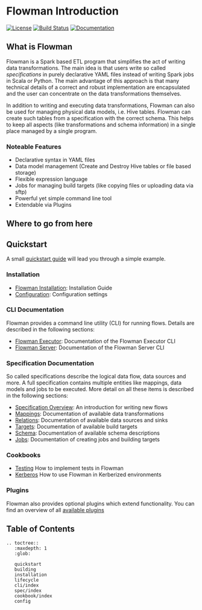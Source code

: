 # Flowman Introduction

[![License](https://img.shields.io/badge/License-Apache%202.0-blue.svg)](https://opensource.org/licenses/Apache-2.0)
[![Build Status](https://travis-ci.org/dimajix/flowman.svg?branch=develop)](https://travis-ci.org/dimajix/flowman)
[![Documentation](https://readthedocs.org/projects/flowman/badge/?version=latest)](https://flowman.readthedocs.io/en/latest/)

## What is Flowman

Flowman is a Spark based ETL program that simplifies the act of writing data transformations.
The main idea is that users write so called *specifications* in purely declarative YAML files
instead of writing Spark jobs in Scala or Python. The main advantage of this approach is that
many technical details of a correct and robust implementation are encapsulated and the user
can concentrate on the data transformations themselves.

In addition to writing and executing data transformations, Flowman can also be used for
managing physical data models, i.e. Hive tables. Flowman can create such tables from a
specification with the correct schema. This helps to keep all aspects (like transformations
and schema information) in a single place managed by a single program.

### Noteable Features

* Declarative syntax in YAML files
* Data model management (Create and Destroy Hive tables or file based storage)
* Flexible expression language
* Jobs for managing build targets (like copying files or uploading data via sftp)
* Powerful yet simple command line tool
* Extendable via Plugins


## Where to go from here

## Quickstart
A small [quickstart guide](quickstart.md) will lead you through a simple example.


### Installation
* [Flowman Installation](installation.md): Installation Guide
* [Configuration](config.md): Configuration settings


### CLI Documentation

Flowman provides a command line utility (CLI) for running flows. Details are described in the
following sections:

* [Flowman Executor](cli/flowexec.md): Documentation of the Flowman Executor CLI
* [Flowman Server](cli/flowserver.md): Documentation of the Flowman Server CLI


### Specification Documentation

So called specifications describe the logical data flow, data sources and more. A full
specification contains multiple entities like mappings, data models and jobs to be executed.
More detail on all these items is described in the following sections:

* [Specification Overview](spec/index.md): An introduction for writing new flows
* [Mappings](spec/mapping/index.md): Documentation of available data transformations
* [Relations](spec/relation/index.md): Documentation of available data sources and sinks
* [Targets](spec/target/index.md): Documentation of available build targets
* [Schema](spec/schema/index.md): Documentation of available schema descriptions
* [Jobs](spec/job/index.md): Documentation of creating jobs and building targets


### Cookbooks

* [Testing](cookbook/testing.md) How to implement tests in Flowman
* [Kerberos](cookbook/kerberos.md) How to use Flowman in Kerberized environments


### Plugins

Flowman also provides optional plugins which extend functionality. You can find an overview of all 
[available plugins](plugins/index.md)


## Table of Contents

```eval_rst
.. toctree::
   :maxdepth: 1
   :glob:

   quickstart
   building
   installation
   lifecycle
   cli/index
   spec/index
   cookbook/index
   config
```
